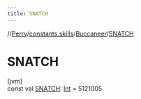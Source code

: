 ```yaml
---
title: SNATCH
---
```

//[Perry](../../../index.html)/[constants.skills](../index.html)/[Buccaneer](index.html)/[SNATCH](-s-n-a-t-c-h.html)



# SNATCH



[jvm]\
const val [SNATCH](-s-n-a-t-c-h.html): [Int](https://kotlinlang.org/api/latest/jvm/stdlib/kotlin/-int/index.html) = 5121005




